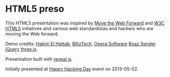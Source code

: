 HTML5 preso
===========

This HTML5 presentation was inspired by [Move the Web Forward](http://movethewebforward.org/) and [W3C HTML5](http://www.w3.org/html/logo/) initiatives and various web standardistas and hackers who are moving the Web forward.

Demo credits: [Hakim El Hattab](http://lab.hakim.se/),
[BlitzTech](http://www.blitztech.com/),
[Opera Software](http://shinydemos.com/)
[Boaz Sender](http://boazsender.com/)
[jQuery](http://jquery.com/)
[three.js](http://threejs.org/).

Presentation built with [reveal.js](http://lab.hakim.se/reveal-js/).

Initially presented at [Happy Hacking Day](http://happyhackingday.org) event on 2013-05-02.
